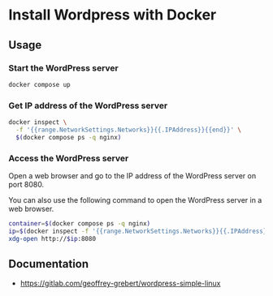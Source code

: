 # Install Wordpress with Docker

## Usage

### Start the WordPress server

```bash
docker compose up
```

### Get IP address of the WordPress server

```bash
docker inspect \
  -f '{{range.NetworkSettings.Networks}}{{.IPAddress}}{{end}}' \
  $(docker compose ps -q nginx)
```

### Access the WordPress server

Open a web browser and go to the IP address of the WordPress server on port 8080.

You can also use the following command to open the WordPress server in a web browser.

```bash
container=$(docker compose ps -q nginx)
ip=$(docker inspect -f '{{range.NetworkSettings.Networks}}{{.IPAddress}}{{end}}' $container)
xdg-open http://$ip:8080
```

## Documentation

* https://gitlab.com/geoffrey-grebert/wordpress-simple-linux
